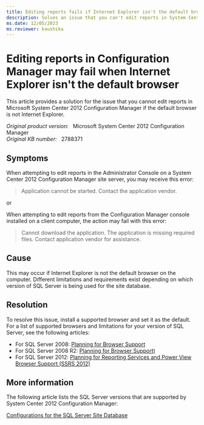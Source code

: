 ```yaml
---
title: Editing reports fails if Internet Explorer isn't the default browser
description: Solves an issue that you can't edit reports in System Center 2012 Configuration Manager if the default browser isn't Internet Explorer.
ms.date: 12/05/2023
ms.reviewer: kaushika
---
```

# Editing reports in Configuration Manager may fail when Internet Explorer isn't the default browser

This article provides a solution for the issue that you cannot edit reports in Microsoft System Center 2012 Configuration Manager if the default browser is not Internet Explorer.

_Original product version:_ &nbsp; Microsoft System Center 2012 Configuration Manager  
_Original KB number:_ &nbsp; 2788371

## Symptoms

When attempting to edit reports in the Administrator Console on a System Center 2012 Configuration Manager site server, you may receive this error:

> Application cannot be started. Contact the application vendor.

or

When attempting to edit reports from the Configuration Manager console installed on a client computer, the action may fail with this error:

> Cannot download the application. The application is missing required files. Contact application vendor for assistance.

## Cause

This may occur if Internet Explorer is not the default browser on the computer. Different limitations and requirements exist depending on which version of SQL Server is being used for the site database.

## Resolution

To resolve this issue, install a supported browser and set it as the default. For a list of supported browsers and limitations for your version of SQL Server, see the following articles:

- For SQL Server 2008: [Planning for Browser Support](/previous-versions/sql/sql-server-2008/ms156511(v=sql.100))
- For SQL Server 2008 R2: [Planning for Browser Support)](/previous-versions/sql/sql-server-2008-r2/ms156511(v=sql.105))
- For SQL Server 2012: [Planning for Reporting Services and Power View Browser Support (SSRS 2012)](/previous-versions/sql/sql-server-2012/ms156511(v=sql.110))

## More information

The following article lists the SQL Server versions that are supported by System Center 2012 Configuration Manager:

[Configurations for the SQL Server Site Database](/previous-versions/system-center/system-center-2012-R2/gg682077(v=technet.10))
